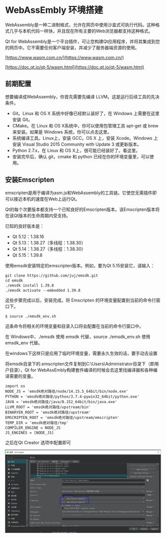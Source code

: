 # WebAssEmbly 环境搭建

WebAssembly是一种二进制格式，允许在网页中使用沙盒式可执行代码。这种格式几乎与本机代码一样快，并且现在所有主要的Web浏览器都支持这种格式。

Qt for WebAssembly是一个平台插件，可让您构建Qt应用程序，并将其集成到您的网页中。它不需要任何客户端安装，并减少了服务器端资源的使用。

[https://www.wasm.com.cn/](https://www.wasm.com.cn/)

[https://doc.qt.io/qt-5/wasm.html](https://doc.qt.io/qt-5/wasm.html)

## 前期配置

想要编译成WebAssembly，你首先需要先编译 LLVM。这是运行后续工具的先决条件。

* Git。Linux 和 OS X 系统中好像已经默认装好了，在 Windows 上需要在这里安装 Git。
* CMake。在 Linux 和 OS X系统中，你可以使用包管理工具 apt-get 或 brew 来安装。如果是 Windows 系统，你可以点击这里。
* 系统编译工具。Linux上，安装 GCC。OS X 上，安装 Xcode。Windows 上安装 Visual Studio 2015 Community with Update 3 或更新版本。
* Python 2.7.x，在 Linux 和 OS X上，很可能已经装好了。看这里。
* 安装完毕后，确认 git，cmake 和 python 已经在你的环境变量里，可以使用。

## 安装Emscripten

emscripten是用于编译为asm.js和WebAssembly的工具链。它使您无需插件即可以接近本机的速度在Web上运行Qt。

Qt的每个次要版本都支持一个已知良好的Emscripten版本。该Emscripten版本将在该Qt版本的生命周期内受支持。



已知的良好版本是：
* Qt 5.12：1.38.16
* Qt 5.13：1.38.27（多线程：1.38.30）
* Qt 5.14：1.38.27（多线程：1.38.30）
* Qt 5.15：1.39.8

使用emsdk安装特定的emscripten版本。例如，要为Qt 5.15安装它，请输入：

```
git clone https://github.com/juj/emsdk.git
cd emsdk
./emsdk install 1.39.8
./emsdk activate --embedded 1.39.8
```

这些步骤完成以后，安装完成。将 Emscripten 的环境变量配置到当前的命令行窗口下。

```
$ source ./emsdk_env.sh
```

这条命令将相关的环境变量和目录入口将会配置在当前的命令行窗口中。

在 Windows中，./emsdk 使用 emsdk 代替，source ./emsdk_env.sh 使用 emsdk_env 代替。

在windows下这样只是应用了临时环境变量，需要永久生效的话，要手动去设置

将emsdk目录下的.emscripten文件复制到C:\Users\Administrator目录下（即用户目录），Qt for WebAssEmbly构建套件编译的时候会去这里找编译器和各种编译需要的变量。

```
import os
NODE_JS = 'emsdk绝对路径/node/14.15.5_64bit/bin/node.exe'
PYTHON = 'emsdk绝对路径/python/3.7.4-pywin32_64bit/python.exe'
JAVA = 'emsdk绝对路径/java/8.152_64bit/bin/java.exe'
LLVM_ROOT = 'emsdk绝对路径/upstream/bin'
BINARYEN_ROOT = 'emsdk绝对路径/upstream'
EMSCRIPTEN_ROOT = 'emsdk绝对路径/upstream/emscripten'
TEMP_DIR = 'emsdk绝对路径/tmp'
COMPILER_ENGINE = NODE_JS
JS_ENGINES = [NODE_JS]
```

之后在Qt Creator 选项中配置即可

![webassembly_doc](../Images/webassembly_doc.png)

